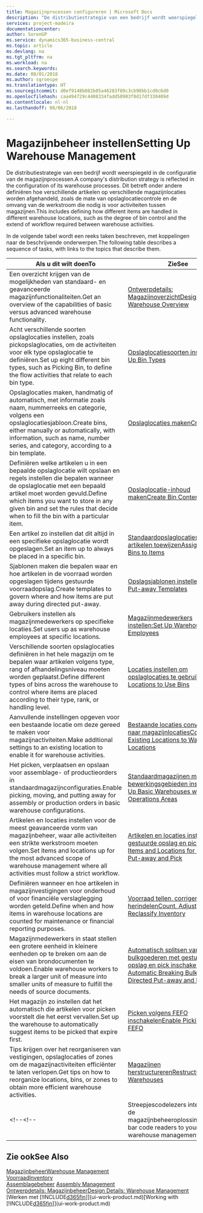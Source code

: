 ```yaml
---
title: Magazijnprocessen configureren | Microsoft Docs
description: "De distributiestrategie van een bedrijf wordt weerspiegeld in de configuratie van zijn magazijnprocessen. Dit betreft onder andere definiëren hoe verschillende artikelen op verschillende magazijnlocaties worden afgehandeld, zoals de mate van opslaglocatiecontrole en de omvang van de werkstroom die nodig is voor activiteiten tussen magazijnen."
services: project-madeira
documentationcenter: 
author: SorenGP
ms.service: dynamics365-business-central
ms.topic: article
ms.devlang: na
ms.tgt_pltfrm: na
ms.workload: na
ms.search.keywords: 
ms.date: 08/01/2018
ms.author: sgroespe
ms.translationtype: HT
ms.sourcegitcommit: d0ef9148b082b05a46283f89c3cb98bb1cd0c6d0
ms.openlocfilehash: caa494729c4408334fadd50903f0d17df330409d
ms.contentlocale: nl-nl
ms.lasthandoff: 08/06/2018

---
```

# <a name="setting-up-warehouse-management"></a><span data-ttu-id="7da16-104">Magazijnbeheer instellen</span><span class="sxs-lookup"><span data-stu-id="7da16-104">Setting Up Warehouse Management</span></span>
<span data-ttu-id="7da16-105">De distributiestrategie van een bedrijf wordt weerspiegeld in de configuratie van de magazijnprocessen.</span><span class="sxs-lookup"><span data-stu-id="7da16-105">A company's distribution strategy is reflected in the configuration of its warehouse processes.</span></span> <span data-ttu-id="7da16-106">Dit betreft onder andere definiëren hoe verschillende artikelen op verschillende magazijnlocaties worden afgehandeld, zoals de mate van opslaglocatiecontrole en de omvang van de werkstroom die nodig is voor activiteiten tussen magazijnen.</span><span class="sxs-lookup"><span data-stu-id="7da16-106">This includes defining how different items are handled in different warehouse locations, such as the degree of bin control and the extend of workflow required between warehouse activities.</span></span>  

 <span data-ttu-id="7da16-107">In de volgende tabel wordt een reeks taken beschreven, met koppelingen naar de beschrijvende onderwerpen.</span><span class="sxs-lookup"><span data-stu-id="7da16-107">The following table describes a sequence of tasks, with links to the topics that describe them.</span></span>   

|<span data-ttu-id="7da16-108">**Als u dit wilt doen**</span><span class="sxs-lookup"><span data-stu-id="7da16-108">**To**</span></span>|<span data-ttu-id="7da16-109">**Zie**</span><span class="sxs-lookup"><span data-stu-id="7da16-109">**See**</span></span>|  
|------------|-------------|  
|<span data-ttu-id="7da16-110">Een overzicht krijgen van de mogelijkheden van standaard- en geavanceerde magazijnfunctionaliteiten.</span><span class="sxs-lookup"><span data-stu-id="7da16-110">Get an overview of the capabilities of basic versus advanced warehouse functionality.</span></span>|[<span data-ttu-id="7da16-111">Ontwerpdetails: Magazijnoverzicht</span><span class="sxs-lookup"><span data-stu-id="7da16-111">Design Details: Warehouse Overview</span></span>](design-details-warehouse-overview.md)|  
|<span data-ttu-id="7da16-112">Acht verschillende soorten opslaglocaties instellen, zoals pickopslaglocaties, om de activiteiten voor elk type opslaglocatie te definiëren.</span><span class="sxs-lookup"><span data-stu-id="7da16-112">Set up eight different bin types, such as Picking Bin, to define the flow activities that relate to each bin type.</span></span>|[<span data-ttu-id="7da16-113">Opslaglocatiesoorten instellen</span><span class="sxs-lookup"><span data-stu-id="7da16-113">Set Up Bin Types</span></span>](warehouse-how-to-set-up-bin-types.md)|  
|<span data-ttu-id="7da16-114">Opslaglocaties maken, handmatig of automatisch, met informatie zoals naam, nummerreeks en categorie, volgens een opslaglocatiesjabloon.</span><span class="sxs-lookup"><span data-stu-id="7da16-114">Create bins, either manually or automatically, with information, such as name, number series, and category, according to a bin template.</span></span>|[<span data-ttu-id="7da16-115">Opslaglocaties maken</span><span class="sxs-lookup"><span data-stu-id="7da16-115">Create Bins</span></span>](warehouse-how-to-create-individual-bins.md)|  
|<span data-ttu-id="7da16-116">Definiëren welke artikelen u in een bepaalde opslaglocatie wilt opslaan en regels instellen die bepalen wanneer de opslaglocatie met een bepaald artikel moet worden gevuld.</span><span class="sxs-lookup"><span data-stu-id="7da16-116">Define which items you want to store in any given bin and set the rules that decide when to fill the bin with a particular item.</span></span>|[<span data-ttu-id="7da16-117">Opslaglocatie-inhoud maken</span><span class="sxs-lookup"><span data-stu-id="7da16-117">Create Bin Contents</span></span>](warehouse-how-to-set-up-bin-contents.md)|  
|<span data-ttu-id="7da16-118">Een artikel zo instellen dat dit altijd in een specifieke opslaglocatie wordt opgeslagen.</span><span class="sxs-lookup"><span data-stu-id="7da16-118">Set an item up to always be placed in a specific bin.</span></span>|[<span data-ttu-id="7da16-119">Standaardopslaglocaties aan artikelen toewijzen</span><span class="sxs-lookup"><span data-stu-id="7da16-119">Assign Default Bins to Items</span></span>](warehouse-how-to-assign-default-bins-to-items.md)|
|<span data-ttu-id="7da16-120">Sjablonen maken die bepalen waar en hoe artikelen in de voorraad worden opgeslagen tijdens gestuurde voorraadopslag.</span><span class="sxs-lookup"><span data-stu-id="7da16-120">Create templates to govern where and how items are put away during directed put-away.</span></span>|[<span data-ttu-id="7da16-121">Opslagsjablonen instellen</span><span class="sxs-lookup"><span data-stu-id="7da16-121">Set Up Put-away Templates</span></span>](warehouse-how-to-set-up-put-away-templates.md)|
|<span data-ttu-id="7da16-122">Gebruikers instellen als magazijnmedewerkers op specifieke locaties.</span><span class="sxs-lookup"><span data-stu-id="7da16-122">Set users up as warehouse employees at specific locations.</span></span>|[<span data-ttu-id="7da16-123">Magazijnmedewerkers instellen:</span><span class="sxs-lookup"><span data-stu-id="7da16-123">Set Up Warehouse Employees</span></span>](warehouse-how-to-set-up-warehouse-employees.md)|
|<span data-ttu-id="7da16-124">Verschillende soorten opslaglocaties definiëren in het hele magazijn om te bepalen waar artikelen volgens type, rang of afhandelingsniveau moeten worden geplaatst.</span><span class="sxs-lookup"><span data-stu-id="7da16-124">Define different types of bins across the warehouse to control where items are placed according to their type, rank, or handling level.</span></span>|[<span data-ttu-id="7da16-125">Locaties instellen om opslaglocaties te gebruiken</span><span class="sxs-lookup"><span data-stu-id="7da16-125">Set Up Locations to Use Bins</span></span>](warehouse-how-to-set-up-locations-to-use-bins.md)|
|<span data-ttu-id="7da16-126">Aanvullende instellingen opgeven voor een bestaande locatie om deze gereed te maken voor magazijnactiviteiten.</span><span class="sxs-lookup"><span data-stu-id="7da16-126">Make additional settings to an existing location to enable it for warehouse activities.</span></span>|[<span data-ttu-id="7da16-127">Bestaande locaties converteren naar magazijnlocaties</span><span class="sxs-lookup"><span data-stu-id="7da16-127">Convert Existing Locations to Warehouse Locations</span></span>](warehouse-how-to-convert-existing-locations-to-warehouse-locations.md)|
|<span data-ttu-id="7da16-128">Het picken, verplaatsen en opslaan voor assemblage- of productieorders in standaardmagazijnconfiguraties.</span><span class="sxs-lookup"><span data-stu-id="7da16-128">Enable picking, moving, and putting away for assembly or production orders in basic warehouse configurations.</span></span>|[<span data-ttu-id="7da16-129">Standaardmagazijnen met bewerkingsgebieden instellen</span><span class="sxs-lookup"><span data-stu-id="7da16-129">Set Up Basic Warehouses with Operations Areas</span></span>](warehouse-how-to-set-up-basic-warehouses-with-operations-areas.md)|  
|<span data-ttu-id="7da16-130">Artikelen en locaties instellen voor de meest geavanceerde vorm van magazijnbeheer, waar alle activiteiten een strikte werkstroom moeten volgen.</span><span class="sxs-lookup"><span data-stu-id="7da16-130">Set items and locations up for the most advanced scope of warehouse management where all activities must follow a strict workflow.</span></span>|[<span data-ttu-id="7da16-131">Artikelen en locaties instellen voor gestuurde opslag en pick</span><span class="sxs-lookup"><span data-stu-id="7da16-131">Set Up Items and Locations for Directed Put-away and Pick</span></span>](warehouse-how-to-set-up-items-for-directed-put-away-and-pick.md)|  
|<span data-ttu-id="7da16-132">Definiëren wanneer en hoe artikelen in magazijnvestigingen voor onderhoud of voor financiële verslaglegging worden geteld.</span><span class="sxs-lookup"><span data-stu-id="7da16-132">Define when and how items in warehouse locations are counted for maintenance or financial reporting purposes.</span></span>|[<span data-ttu-id="7da16-133">Voorraad tellen, corrigeren of herindelen</span><span class="sxs-lookup"><span data-stu-id="7da16-133">Count, Adjust, or Reclassify Inventory</span></span>](inventory-how-count-adjust-reclassify.md)|
|<span data-ttu-id="7da16-134">Magazijnmedewerkers in staat stellen een grotere eenheid in kleinere eenheden op te breken om aan de eisen van brondocumenten te voldoen.</span><span class="sxs-lookup"><span data-stu-id="7da16-134">Enable warehouse workers to break a larger unit of measure into smaller units of measure to fulfill the needs of source documents.</span></span>|[<span data-ttu-id="7da16-135">Automatisch splitsen van bulkgoederen met gestuurde opslag en pick inschakelen</span><span class="sxs-lookup"><span data-stu-id="7da16-135">Enable Automatic Breaking Bulk with Directed Put-away and Pick</span></span>](warehouse-enable-automatic-breaking-bulk-with-directed-put-away-and-pick.md)|  
|<span data-ttu-id="7da16-136">Het magazijn zo instellen dat het automatisch die artikelen voor picken voorstelt die het eerst vervallen.</span><span class="sxs-lookup"><span data-stu-id="7da16-136">Set up the warehouse to automatically suggest items to be picked that expire first.</span></span>|[<span data-ttu-id="7da16-137">Picken volgens FEFO inschakelen</span><span class="sxs-lookup"><span data-stu-id="7da16-137">Enable Picking by FEFO</span></span>](warehouse-picking-by-fefo.md)|
|<span data-ttu-id="7da16-138">Tips krijgen over het reorganiseren van vestigingen, opslaglocaties of zones om de magazijnactiviteiten efficiënter te laten verlopen.</span><span class="sxs-lookup"><span data-stu-id="7da16-138">Get tips on how to reorganize locations, bins, or zones to obtain more efficient warehouse activities.</span></span>|[<span data-ttu-id="7da16-139">Magazijnen herstructureren</span><span class="sxs-lookup"><span data-stu-id="7da16-139">Restructure Warehouses</span></span>](warehouse-how-to-restructure-warehouses.md)|
<span data-ttu-id="7da16-140"><!--</span><span class="sxs-lookup"><span data-stu-id="7da16-140"><!--</span></span> |<span data-ttu-id="7da16-141">Streepjescodelezers integreren in de magazijnbeheeroplossing.</span><span class="sxs-lookup"><span data-stu-id="7da16-141">Integrate bar code readers to your warehouse management solution.</span></span>|[<span data-ttu-id="7da16-142">Geautomatiseerd systeem voor gegevensvastlegging (ADCS) gebruiken</span><span class="sxs-lookup"><span data-stu-id="7da16-142">Use Automated Data Capture Systems (ADCS)</span></span>](warehouse-use-automated-data-capture-systems-adcs.md)| -->  

## <a name="see-also"></a><span data-ttu-id="7da16-143">Zie ook</span><span class="sxs-lookup"><span data-stu-id="7da16-143">See Also</span></span>  
[<span data-ttu-id="7da16-144">Magazijnbeheer</span><span class="sxs-lookup"><span data-stu-id="7da16-144">Warehouse Management</span></span>](warehouse-manage-warehouse.md)  
[<span data-ttu-id="7da16-145">Voorraad</span><span class="sxs-lookup"><span data-stu-id="7da16-145">Inventory</span></span>](inventory-manage-inventory.md)  
<span data-ttu-id="7da16-146">[Assemblagebeheer](assembly-assemble-items.md)  </span><span class="sxs-lookup"><span data-stu-id="7da16-146">[Assembly Management](assembly-assemble-items.md)  </span></span>  
[<span data-ttu-id="7da16-147">Ontwerpdetails: Magazijnbeheer</span><span class="sxs-lookup"><span data-stu-id="7da16-147">Design Details: Warehouse Management</span></span>](design-details-warehouse-management.md)  
<span data-ttu-id="7da16-148">[Werken met [!INCLUDE[d365fin](includes/d365fin_md.md)]](ui-work-product.md)</span><span class="sxs-lookup"><span data-stu-id="7da16-148">[Working with [!INCLUDE[d365fin](includes/d365fin_md.md)]](ui-work-product.md)</span></span>


